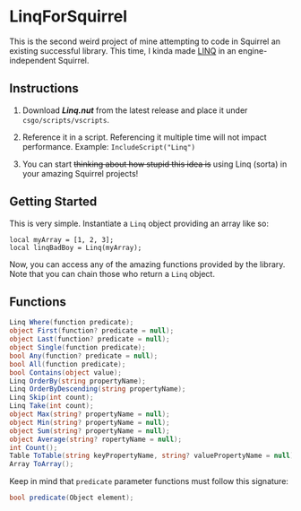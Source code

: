 # LinqForSquirrel

This is the second weird project of mine attempting to code in Squirrel an existing successful library. This time, I kinda made [LINQ](https://docs.microsoft.com/en-us/dotnet/csharp/programming-guide/concepts/linq/) in an engine-independent Squirrel.

## Instructions

1. Download ***Linq.nut*** from the latest release and place it under `csgo/scripts/vscripts`.

2. Reference it in a script. Referencing it multiple time will not impact performance.
   Example: `IncludeScript("Linq")`

3. You can start ~~thinking about how stupid this idea is~~ using Linq (sorta) in your amazing Squirrel projects!

## Getting Started

This is very simple. Instantiate a `Linq` object providing an array like so:

```squirrel
local myArray = [1, 2, 3];
local linqBadBoy = Linq(myArray);
```
Now, you can access any of the amazing functions provided by the library. Note that you can chain those who return a `Linq` object.

## Functions

```cs
Linq Where(function predicate);
object First(function? predicate = null);
object Last(function? predicate = null);
object Single(function predicate);
bool Any(function? predicate = null);
bool All(function predicate);
bool Contains(object value);
Linq OrderBy(string propertyName);
Linq OrderByDescending(string propertyName);
Linq Skip(int count);
Linq Take(int count);
object Max(string? propertyName = null);
object Min(string? propertyName = null);
object Sum(string? propertyName = null);
object Average(string? ropertyName = null);
int Count();
Table ToTable(string keyPropertyName, string? valuePropertyName = null);
Array ToArray();
```

Keep in mind that `predicate` parameter functions must follow this signature:

```cs
bool predicate(Object element);
```
